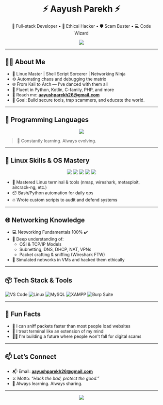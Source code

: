 <h1 align="center">⚡ Aayush Parekh ⚡</h1>
<p align="center">🚀 Full-stack Developer • 🧠 Ethical Hacker • 🛡️ Scam Buster • 💻 Code Wizard</p>

<p align="center">
  <img src="https://readme-typing-svg.herokuapp.com?color=00FFFF&size=22&center=true&vCenter=true&width=500&height=50&lines=Code.+Break.+Secure.+Repeat.;Think+like+a+hacker%2C+build+like+a+dev.;Stay+sharp.+Stay+ethical.">
</p>

---

## 👨‍💻 About Me

- 🧠 Linux Master | Shell Script Sorcerer | Networking Ninja
- ⚙️ Automating chaos and debugging the matrix
- 🌐 From Kali to Arch — I’ve danced with them all
- 💬 Fluent in Python, Kotlin, C-family, PHP, and more
- 💌 Reach me: **aayushparekh26@gmail.com**
- 🎯 Goal: Build secure tools, trap scammers, and educate the world.

---

## 🧠 Programming Languages

<p align="center">
  <img src="https://skillicons.dev/icons?i=python,java,php,js,html,css,c,cpp" />
</p>

> 🧪 Constantly learning. Always evolving.

---

## 🧰 Linux Skills & OS Mastery

<p align="center">
  <img src="https://img.shields.io/badge/Linux%20(Master)-FCC624?style=for-the-badge&logo=linux&logoColor=black" />
  <img src="https://img.shields.io/badge/Ubuntu-E95420?style=for-the-badge&logo=ubuntu&logoColor=white" />
  <img src="https://img.shields.io/badge/Kali%20Linux-557C94?style=for-the-badge&logo=kali-linux&logoColor=white" />
  <img src="https://img.shields.io/badge/Arch%20Linux-1793D1?style=for-the-badge&logo=arch-linux&logoColor=white" />
  <img src="https://img.shields.io/badge/Parrot%20OS-00bfff?style=for-the-badge&logo=linux&logoColor=white" />
</p>

- 🧰 Mastered Linux terminal & tools (nmap, wireshark, metasploit, aircrack-ng, etc.)
- 📦 Bash/Python automation for daily ops
- 🔥 Wrote custom scripts to audit and defend systems

---

## 🌐 Networking Knowledge

- 💻 Networking Fundamentals 100% ✔️
- 🧠 Deep understanding of:
  - OSI & TCP/IP Models
  - Subnetting, DNS, DHCP, NAT, VPNs
  - Packet crafting & sniffing (Wireshark FTW)
- 📡 Simulated networks in VMs and hacked them ethically

---

## 📦 Tech Stack & Tools

![VS Code](https://img.shields.io/badge/-VS%20Code-007ACC?style=for-the-badge&logo=visual-studio-code&logoColor=white)
![Linux](https://img.shields.io/badge/-Linux-FCC624?style=for-the-badge&logo=linux&logoColor=black)
![MySQL](https://img.shields.io/badge/-MySQL-4479A1?style=for-the-badge&logo=mysql&logoColor=white)
![XAMPP](https://img.shields.io/badge/-XAMPP-FB7A24?style=for-the-badge&logo=xampp&logoColor=white)
![Burp Suite](https://img.shields.io/badge/-Burp%20Suite-ff3300?style=for-the-badge&logoColor=white)

---

## 🎯 Fun Facts

- 🎯 I can sniff packets faster than most people load websites
- 🧠 I treat terminal like an extension of my mind
- 👨‍🏫 I'm building a future where people won't fall for digital scams

---

## 📫 Let’s Connect

- 📬 Email: **aayushparekh26@gmail.com**
- ⚔️ Motto: *“Hack the bad, protect the good.”*
- 🧠 Always learning. Always sharing.

---

<p align="center">
  <img src="https://img.shields.io/badge/-Thanks_for_visiting!-00bfff?style=for-the-badge" />
</p>
